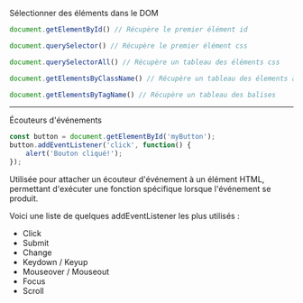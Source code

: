 
Sélectionner des éléments dans le DOM
```js
document.getElementById() // Récupère le premier élément id
```

```js
document.querySelector() // Récupère le premier élément css
```

```js
document.querySelectorAll() // Récupère un tableau des éléments css
```

```js
document.getElementsByClassName() // Récupère un tableau des élements avec la class sélectionnée
```

```js
document.getElementsByTagName() // Récupère un tableau des balises
```

---

Écouteurs d'événements
```js
const button = document.getElementById('myButton');
button.addEventListener('click', function() {
    alert('Bouton cliqué!');
});
```
Utilisée pour attacher un écouteur d'événement à un élément HTML, permettant d'exécuter une fonction spécifique lorsque l'événement se produit.

Voici une liste de quelques addEventListener les plus utilisés :

- Click
- Submit
- Change
- Keydown / Keyup
- Mouseover / Mouseout
- Focus
- Scroll
